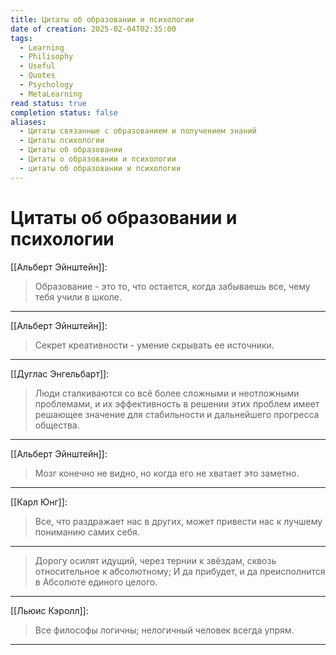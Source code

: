 ```yaml
---
title: Цитаты об образовании и психологии
date of creation: 2025-02-04T02:35:00
tags:
  - Learning
  - Philisophy
  - Useful
  - Quotes
  - Psychology
  - MetaLearning
read status: true
completion status: false
aliases:
  - Цитаты связанные с образованием и получением знаний
  - Цитаты психологии
  - Цитаты об образовании
  - Цитаты о образовании и психологии
  - цитаты об образовании и психологии
---
```

# Цитаты об образовании и психологии

[[Альберт Эйнштейн]]:
> Образование - это то, что остается, когда забываешь все, чему тебя учили в школе.
---


[[Альберт Эйнштейн]]:
> Секрет креативности - умение скрывать ее источники.
---


[[Дуглас Энгельбарт]]:
> Люди сталкиваются со всё более сложными и неотложными проблемами, и их эффективность в решении этих проблем имеет решающее значение для стабильности и дальнейшего прогресса общества.
---


[[Альберт Эйнштейн]]:
> Мозг конечно не видно, но когда его не хватает это заметно.
---


[[Карл Юнг]]:
>Все, что раздражает нас в других, может привести нас к лучшему пониманию самих себя.
---


>Дорогу осилят идущий, через тернии к звёздам, сквозь относительное к абсолютному; И да прибудет, и да преисполнится в Абсолюте единого целого.
---


[[Льюис Кэролл]]:
>Все философы логичны;
>нелогичный человек всегда упрям.
---
